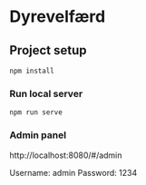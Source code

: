 # Dyrevelfærd

## Project setup
```
npm install
```

### Run local server
```
npm run serve
```

### Admin panel

http://localhost:8080/#/admin

Username: admin
Password: 1234
